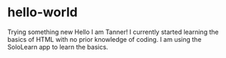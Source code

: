 # hello-world
Trying something new
Hello I am Tanner!
I currently started learning the basics of HTML with no prior knowledge of coding. I am using the SoloLearn app to learn the basics.

